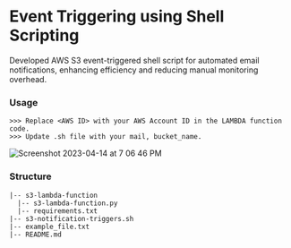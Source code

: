 # Event Triggering using Shell Scripting

Developed AWS S3 event-triggered shell script for automated email notifications, enhancing efficiency and reducing manual monitoring overhead.

### Usage
``` 
>>> Replace <AWS ID> with your AWS Account ID in the LAMBDA function code.
>>> Update .sh file with your mail, bucket_name.
```

![Screenshot 2023-04-14 at 7 06 46 PM](https://user-images.githubusercontent.com/43399466/232058778-a7299e9b-9892-471c-a05d-14d773b5b333.png)

### Structure
```
|-- s3-lambda-function
  |-- s3-lambda-function.py
  |-- requirements.txt
|-- s3-notification-triggers.sh
|-- example_file.txt
|-- README.md
```